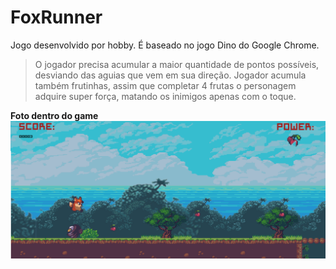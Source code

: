 # FoxRunner
Jogo desenvolvido por hobby. É baseado no jogo Dino do Google Chrome.
>O jogador precisa acumular a maior quantidade de pontos possíveis, desviando das aguias que vem em sua direção.
>Jogador acumula também frutinhas, assim que completar 4 frutas o personagem adquire super força, matando os inimigos apenas com o toque.


**Foto dentro do game**
![Personagem pulando inimigo](/imagens/fotosJogo1.png)
